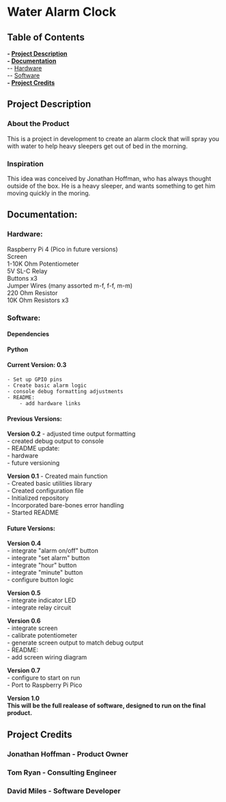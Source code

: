 # Water Alarm Clock

## Table of Contents
**- [Project Description](#project-description-1)**  
**- [Documentation](#documentation-1)**  
    -- [Hardware](#hardware)  
    -- [Software](#software)  
**- [Project Credits](#project-credits-1)**  

## Project Description

### About the Product

This is a project in development to create an alarm clock that will spray you with water to help heavy sleepers get out of bed in the morning.

### Inspiration

This idea was conceived by Jonathan Hoffman, who has always thought outside of the box. He is a heavy sleeper, and wants something to get him moving quickly in the moring.

## Documentation:

### Hardware:

Raspberry Pi 4 (Pico in future versions)  
Screen  
1-10K Ohm Potentiometer  
5V SL-C Relay  
Buttons x3  
Jumper Wires (many assorted m-f, f-f, m-m)  
220 Ohm Resistor  
10K Ohm Resistors x3  

### Software:

#### Dependencies

**Python**

#### Current Version: 0.3
    - Set up GPIO pins  
    - Create basic alarm logic  
    - console debug formatting adjustments  
    - README:  
        - add hardware links  

#### Previous Versions: 

**Version 0.2**
    - adjusted time output formatting  
    - created debug output to console  
    - README update:  
        - hardware  
        - future versioning  

**Version 0.1**
    - Created main function  
    - Created basic utilities library  
    - Created configuration file  
    - Initialized repository  
    - Incorporated bare-bones error handling  
    - Started README  

#### Future Versions:

**Version 0.4**  
    - integrate "alarm on/off" button  
    - integrate "set alarm" button  
    - integrate "hour" button  
    - integrate "minute" button  
    - configure button logic  

**Version 0.5**  
    - integrate indicator LED  
    - integrate relay circuit  

**Version 0.6**  
    - integrate screen  
    - calibrate potentiometer  
    - generate screen output to match debug output  
    - README:  
        - add screen wiring diagram

**Version 0.7**  
    - configure to start on run  
    - Port to Raspberry Pi Pico  

**Version 1.0**  
    **This will be the full realease of software, designed to run on the final product.**

## Project Credits

### Jonathan Hoffman - Product Owner

### Tom Ryan - Consulting Engineer

### David Miles - Software Developer
